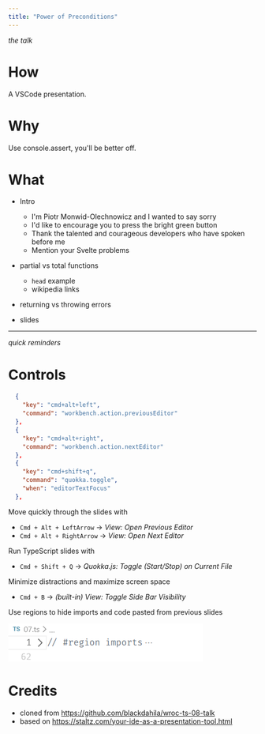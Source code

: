 ```yaml
---
title: "Power of Preconditions"
---
```


_the talk_


# How

A VSCode presentation.

# Why

Use console.assert, you'll be better off.

# What

- Intro
  - I'm Piotr Monwid-Olechnowicz and I wanted to say sorry
  - I'd like to encourage you to press the bright green button
  - Thank the talented and courageous developers who have spoken before me
  - Mention your Svelte problems

- partial vs total functions
  - `head` example
  - wikipedia links
- returning vs throwing errors

- slides

---
_quick reminders_

# Controls

```json
  {
    "key": "cmd+alt+left",
    "command": "workbench.action.previousEditor"
  },
  {
    "key": "cmd+alt+right",
    "command": "workbench.action.nextEditor"
  },
  {
    "key": "cmd+shift+q",
    "command": "quokka.toggle",
    "when": "editorTextFocus"
  },
```

Move quickly through the slides with
- `Cmd + Alt + LeftArrow` → _View: Open Previous Editor_  
- `Cmd + Alt + RightArrow` → _View: Open Next Editor_

Run TypeScript slides with
- `Cmd + Shift + Q` → _Quokka.js: Toggle (Start/Stop) on Current File_

Minimize distractions and maximize screen space 
- `Cmd + B` → _(built-in) View: Toggle Side Bar Visibility_

Use regions to hide imports and code pasted from previous slides

![](assets/2019-10-28-19-43-38.png)

# Credits

- cloned from https://github.com/blackdahila/wroc-ts-08-talk
- based on https://staltz.com/your-ide-as-a-presentation-tool.html

